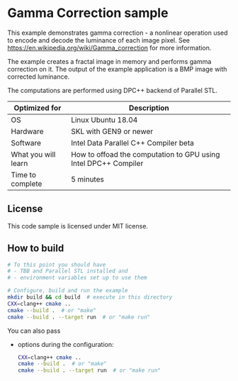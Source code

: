 # Gamma Correction sample

This example demonstrates gamma correction - a nonlinear operation used to encode and decode the luminance of each image pixel. See https://en.wikipedia.org/wiki/Gamma_correction for more information.

The example creates a fractal image in memory and performs gamma correction on it. The output of the example application is a BMP image with corrected luminance.

The computations are performed using DPC++ backend of Parallel STL.


| Optimized for                   | Description                                                     |
|---------------------------------|-----------------------------------------------------------------|
| OS                              | Linux Ubuntu 18.04                                              |
| Hardware                        | SKL with GEN9 or newer                                          |
| Software                        | Intel Data Parallel C++ Compiler beta                           |
| What you will learn             | How to offoad the computation to GPU using Intel DPC++ Compiler |
| Time to complete                | 5 minutes                                                       |

## License

This code sample is licensed under MIT license.

## How to build

```bash
# To this point you should have
# - TBB and Parallel STL installed and
# - environment variables set up to use them

# Configure, build and run the example
mkdir build && cd build  # execute in this directory
CXX=clang++ cmake ..
cmake --build .  # or "make"
cmake --build . --target run  # or "make run"
```

You can also pass

- options during the configuration:
    ```bash
    CXX=clang++ cmake ..
    cmake --build .  # or "make"
    cmake --build . --target run  # or "make run"
    ```

